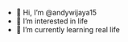 - 👋 Hi, I’m @andywijaya15
- 👀 I’m interested in life
- 🌱 I’m currently learning real life

<!---
andywijaya15/andywijaya15 is a ✨ special ✨ repository because its `README.md` (this file) appears on your GitHub profile.
You can click the Preview link to take a look at your changes.
--->
